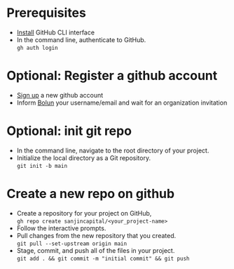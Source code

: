 # Prerequisites
- [Install](https://github.com/cli/cli#installation) GitHub CLI interface
- In the command line, authenticate to GitHub. <br> `gh auth login`

# Optional: Register a github account
- [Sign up](https://github.com/signup/) a new github account
- Inform [Bolun](https://github.com/BolunHan) your username/email and wait for an organization invitation

# Optional: init git repo
- In the command line, navigate to the root directory of your project.
- Initialize the local directory as a Git repository. <br> `git init -b main`

# Create a new repo on github
- Create a repository for your project on GitHub, <br> `gh repo create sanjincapital/<your_project-name>`
- Follow the interactive prompts.
- Pull changes from the new repository that you created. <br> `git pull --set-upstream origin main`
- Stage, commit, and push all of the files in your project. <br> `git add . && git commit -m "initial commit" && git push`
